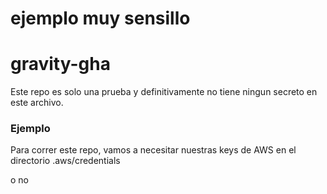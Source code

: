 # ejemplo muy sensillo

# gravity-gha

Este repo es solo una prueba y definitivamente no tiene ningun secreto en este archivo.

### Ejemplo

Para correr este repo, vamos a necesitar nuestras keys de AWS en el directorio .aws/credentials

 o no 